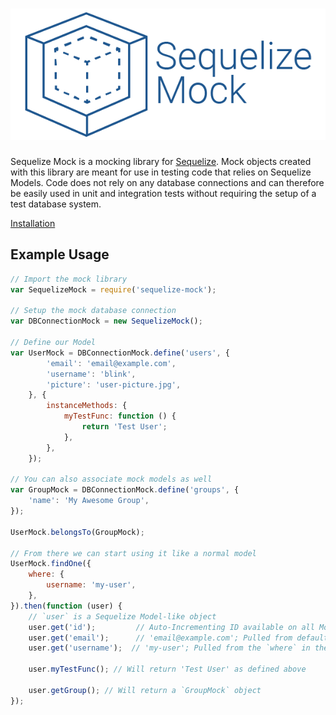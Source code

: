 # ![Sequelize Mock](images/text.logo.png)

Sequelize Mock is a mocking library for [Sequelize](http://sequelizejs.com). Mock objects created with this library are meant for use in testing code that relies on Sequelize Models. Code does not rely on any database connections and can therefore be easily used in unit and integration tests without requiring the setup of a test database system.

[Installation](docs/getting-started.md)

## Example Usage

```javascript
// Import the mock library
var SequelizeMock = require('sequelize-mock');

// Setup the mock database connection
var DBConnectionMock = new SequelizeMock();

// Define our Model
var UserMock = DBConnectionMock.define('users', {
        'email': 'email@example.com',
        'username': 'blink',
        'picture': 'user-picture.jpg',
    }, {
        instanceMethods: {
            myTestFunc: function () {
                return 'Test User';
            },
        },
    });

// You can also associate mock models as well
var GroupMock = DBConnectionMock.define('groups', {
    'name': 'My Awesome Group',
});

UserMock.belongsTo(GroupMock);

// From there we can start using it like a normal model
UserMock.findOne({
    where: {
        username: 'my-user',
    },
}).then(function (user) {
    // `user` is a Sequelize Model-like object
    user.get('id');         // Auto-Incrementing ID available on all Models
    user.get('email');      // 'email@example.com'; Pulled from default values
    user.get('username');  // 'my-user'; Pulled from the `where` in the query

    user.myTestFunc(); // Will return 'Test User' as defined above

    user.getGroup(); // Will return a `GroupMock` object
});
```
